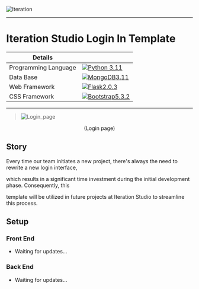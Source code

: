 ![Iteration](https://i.imgur.com/8FBn25X.png )

- - -
#  Iteration Studio Login In Template

| Details            |              |
|-----------------------|---------------|
| Programming Language |  [![Python 3.11](https://img.shields.io/badge/python-3.11-blue.svg)](https://www.python.org/downloads/release/python-311/) |
| Data Base |  [![MongoDB3.11](https://img.shields.io/badge/pymongo-3.12.0-red.svg)](https://www.python.org/downloads/release/python-311/) |
|Web  Framework|  [![Flask2.0.3](https://img.shields.io/badge/flask-2.03-g.svg)](https://flask.palletsprojects.com/en/3.0.x/) |
|CSS Framework|  [![Bootstrap5.3.2](https://img.shields.io/badge/bootstrap-5.3.2-yellow.svg)](https://getbootstrap.com/docs/5.3/getting-started/introduction/) |
- - -
> ![Login_page](https://i.imgur.com/tsoWWlK.png)
<center>(Login page)</center>

##  Story

Every time our team initiates a new project, there's always the need to rewrite a new login interface,

which results in a significant time investment during the initial development phase. Consequently, this 

template will be utilized in future projects at Iteration Studio to streamline this process.

##  Setup
### Front End 
- Waiting for updates...

### Back End
- Waiting for updates...









